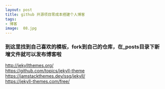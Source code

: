 ```yaml
---
layout: post
title: github 开源项目零成本搭建个人博客
tags:
- 博客
image:  08.jpg
---
```



### 到这里找到自己喜欢的模板，fork到自己的仓库，在_posts目录下新增文件就可以发布博客啦<br>
http://jekyllthemes.org/<br>
https://github.com/topics/jekyll-theme<br>
https://jamstackthemes.dev/ssg/jekyll/<br>
https://jekyll-themes.com/free/<br>
